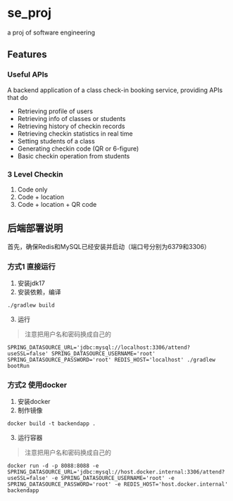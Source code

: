 # se_proj
a proj of software engineering

## Features

### Useful APIs
A backend application of a class check-in booking service, providing APIs that do

- Retrieving profile of users
- Retrieving info of classes or students
- Retrieving history of checkin records
- Retrieving checkin statistics in real time
- Setting students of a class
- Generating checkin code (QR or 6-figure)
- Basic checkin operation from students

### 3 Level Checkin

1. Code only
2. Code + location
3. Code + location + QR code

## 后端部署说明

首先，确保Redis和MySQL已经安装并启动（端口号分别为6379和3306）

### 方式1 直接运行
1. 安装jdk17
2. 安装依赖，编译
```
./gradlew build
```
3. 运行

>注意把用户名和密码换成自己的
```
SPRING_DATASOURCE_URL='jdbc:mysql://localhost:3306/attend?useSSL=false' SPRING_DATASOURCE_USERNAME='root' SPRING_DATASOURCE_PASSWORD='root' REDIS_HOST='localhost' ./gradlew bootRun
```

### 方式2 使用docker

1. 安装docker
2. 制作镜像
```
docker build -t backendapp .
```
3. 运行容器

>注意把用户名和密码换成自己的
```
docker run -d -p 8088:8088 -e SPRING_DATASOURCE_URL='jdbc:mysql://host.docker.internal:3306/attend?useSSL=false' -e SPRING_DATASOURCE_USERNAME='root' -e SPRING_DATASOURCE_PASSWORD='root' -e REDIS_HOST='host.docker.internal' backendapp
```
